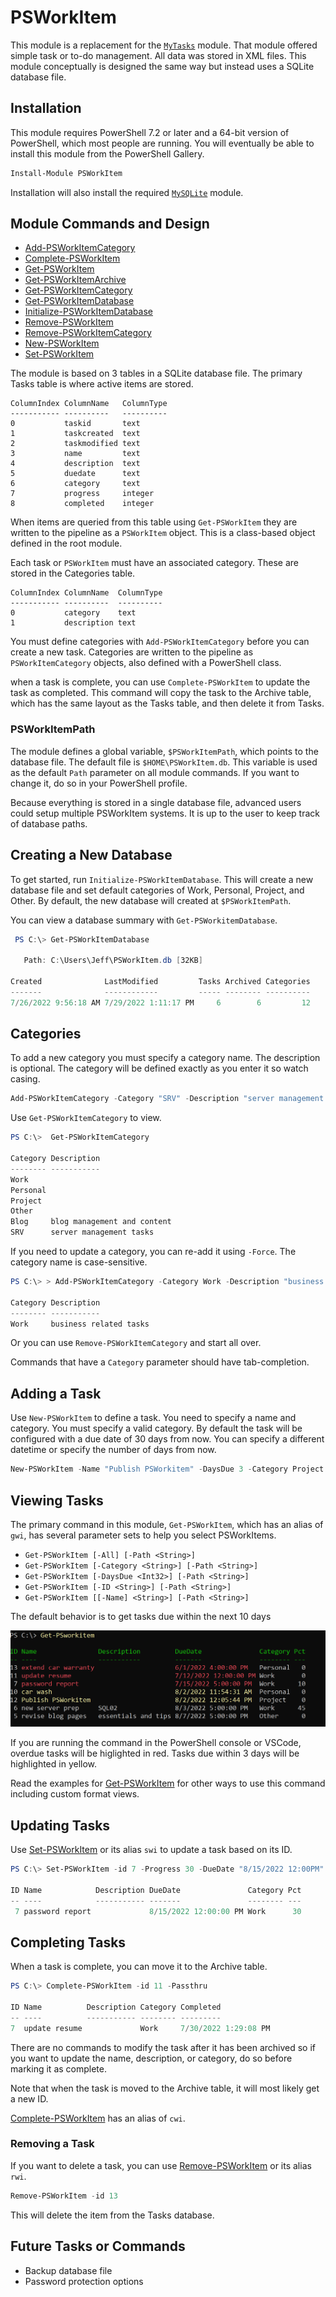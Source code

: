 # PSWorkItem

This module is a replacement for the [`MyTasks`](https://github.com/jdhitsolutions/MyTasks) module. That module offered simple task or to-do management. All data was stored in XML files. This module conceptually is designed the same way but instead uses a SQLite database file.

## Installation

This module requires PowerShell 7.2 or later and a 64-bit version of PowerShell, which most people are running. You will eventually be able to install this module from the PowerShell Gallery.

```powershell
Install-Module PSWorkItem
```

Installation will also install the required [`MySQLite`](https://github.com/jdhitsolutions/MySQLite) module.

## Module Commands and Design

+ [Add-PSWorkItemCategory](Add-PSWorkItemCategory.md)
+ [Complete-PSWorkItem](Complete-PSWorkItem.md)
+ [Get-PSWorkItem](Get-PSWorkItem.md)
+ [Get-PSWorkItemArchive](Get-PSWorkItemArchive.md)
+ [Get-PSWorkItemCategory](Get-PSWorkItemCategory.md)
+ [Get-PSWorkItemDatabase](Get-PSWorkItemDatabase.md)
+ [Initialize-PSWorkItemDatabase](Initialize-PSWorkItemDatabase.md)
+ [Remove-PSWorkItem](Remove-PSWorkItem.md)
+ [Remove-PSWorkItemCategory](Remove-PSWorkItemCategory.md)
+ [New-PSWorkItem](New-PSWorkItem.md)
+ [Set-PSWorkItem](Set-PSWorkItem.md)

The module is based on 3 tables in a SQLite database file. The primary Tasks table is where active items are stored.

```text
ColumnIndex ColumnName   ColumnType
----------- ----------   ----------
0           taskid       text
1           taskcreated  text
2           taskmodified text
3           name         text
4           description  text
5           duedate      text
6           category     text
7           progress     integer
8           completed    integer
```

When items are queried from this table using `Get-PSWorkItem` they are written to the pipeline as a `PSWorkItem` object. This is a class-based object defined in the root module.

Each task or `PSWorkItem` must have an associated category. These are stored in the Categories table.

```text
ColumnIndex ColumnName  ColumnType
----------- ----------  ----------
0           category    text
1           description text
```

You must define categories with `Add-PSWorkItemCategory` before you can create a new task. Categories are written to the pipeline as `PSWorkItemCategory` objects, also defined with a PowerShell class.

when a task is complete, you can use `Complete-PSWorkItem` to update the task as completed. This command will copy the task to the Archive table, which has the same layout as the Tasks table, and then delete it from Tasks.

### PSWorkItemPath

The module defines a global variable, `$PSWorkItemPath`, which points to the database file. The default file is `$HOME\PSWorkItem.db`. This variable is used as the default `Path` parameter on all module commands. If you want to change it, do so in your PowerShell profile.

Because everything is stored in a single database file, advanced users could setup multiple PSWorkItem systems. It is up to the user to keep track of database paths.

## Creating a New Database

To get started, run `Initialize-PSWorkItemDatabase`. This will create a new database file and set default categories of Work, Personal, Project, and Other. By default, the new database will created at `$PSWorkItemPath`.

You can view a database summary with `Get-PSWorkitemDatabase`.

```powershell
 PS C:\> Get-PSWorkItemDatabase

   Path: C:\Users\Jeff\PSWorkItem.db [32KB]

Created              LastModified         Tasks Archived Categories
-------              ------------         ----- -------- ----------
7/26/2022 9:56:18 AM 7/29/2022 1:11:17 PM     6        6         12
```

## Categories

To add a new category you must specify a category name. The description is optional. The category will be defined exactly as you enter it so watch casing.

```powershell
Add-PSWorkItemCategory -Category "SRV" -Description "server management tasks"
```

Use `Get-PSWorkItemCategory` to view.

```powershell
PS C:\>  Get-PSWorkItemCategory

Category Description
-------- -----------
Work
Personal
Project
Other
Blog     blog management and content
SRV      server management tasks
```

If you need to update a category, you can re-add it using `-Force`. The category name is case-sensitive.

```powershell
PS C:\> > Add-PSWorkItemCategory -Category Work -Description "business related tasks" -Passthru -Force

Category Description
-------- -----------
Work     business related tasks
```

Or you can use `Remove-PSWorkItemCategory` and start all over.

Commands that have a `Category` parameter should have tab-completion.

## Adding a Task

Use `New-PSWorkItem` to define a task. You need to specify a name and category. You must specify a valid category. By default the task will be configured with a due date of 30 days from now. You can specify a different datetime or specify the number of days from now.

```powershell
New-PSWorkItem -Name "Publish PSWorkitem" -DaysDue 3 -Category Project
```

## Viewing Tasks

The primary command in this module, `Get-PSWorkItem`, which has an alias of `gwi`, has several parameter sets to help you select PSWorkItems.

+ `Get-PSWorkItem [-All] [-Path <String>]`
+ `Get-PSWorkItem [-Category <String>] [-Path <String>]`
+ `Get-PSWorkItem [-DaysDue <Int32>] [-Path <String>]`
+ `Get-PSWorkItem [-ID <String>] [-Path <String>]`
+ `Get-PSWorkItem [[-Name] <String>] [-Path <String>]`

The default behavior is to get tasks due within the next 10 days

![get-psworkitem](images/get-psworkitem.png)

If you are running the command in the PowerShell console or VSCode, overdue tasks will be higlighted in red. Tasks due within 3 days will be highlighted in yellow.

Read the examples for [Get-PSWorkItem](docs/Get-PSWorkItem.md) for other ways to use this command including custom format views.

## Updating Tasks

Use [Set-PSWorkItem](docs/Set-PSWorkItem.md) or its alias `swi` to update a task based on its ID.

```powershell
PS C:\> Set-PSWorkItem -id 7 -Progress 30 -DueDate "8/15/2022 12:00PM" -Passthru

ID Name            Description DueDate               Category Pct
-- ----            ----------- -------               -------- ---
 7 password report             8/15/2022 12:00:00 PM Work      30
```

## Completing Tasks

When a task is complete, you can move it to the Archive table.

```powershell
PS C:\> Complete-PSWorkItem -id 11 -Passthru

ID Name          Description Category Completed
-- ----          ----------- -------- ---------
7  update resume             Work     7/30/2022 1:29:08 PM
```

There are no commands to modify the task after it has been archived so if you want to update the name, description, or category, do so before marking it as complete.

Note that when the task is moved to the Archive table, it will most likely get a new ID.

[Complete-PSWorkItem](docs/Complete-PSWorkItem.md) has an alias of `cwi`.

### Removing a Task

If you want to delete a task, you can use [Remove-PSWorkItem](docs/Remove-PSWorkItem.md) or its alias `rwi`.

```powershell
Remove-PSWorkItem -id 13
```

This will delete the item from the Tasks database.

## Future Tasks or Commands

+ Backup database file
+ Password protection options
